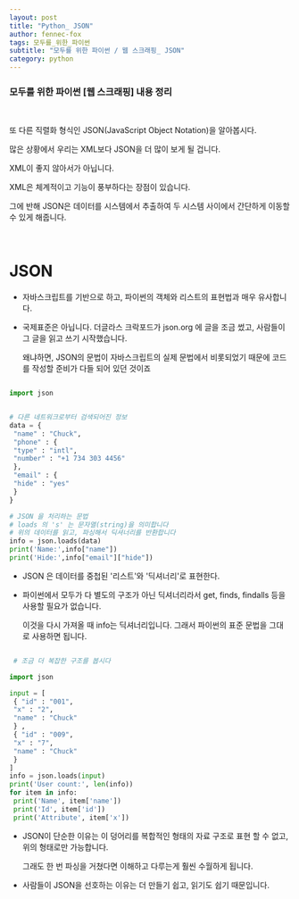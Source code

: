```yaml
---
layout: post
title: "Python_ JSON"
author: fennec-fox
tags: 모두를_위한_파이썬
subtitle: "모두를 위한 파이썬 / 웹 스크래핑_ JSON"
category: python
---
```


### 모두를 위한 파이썬 [웹 스크래핑] 내용 정리

<br>

또 다른 직렬화 형식인 JSON(JavaScript Object Notation)을 알아봅시다.

많은 상황에서  우리는 XML보다 JSON을 더 많이 보게 될 겁니다. 

XML이 좋지 않아서가 아닙니다. 

XML은 체계적이고 기능이 풍부하다는 장점이 있습니다. 

그에 반해 JSON은 데이터를 시스템에서 추출하여 두 시스템 사이에서 간단하게 이동할 수 있게 해줍니다.

<br>

# JSON

- 자바스크립트를 기반으로 하고, 파이썬의 객체와 리스트의 표현법과 매우 유사합니다.

- 국제표준은 아닙니다. 더글라스 크락포드가 json.org 에 글을 조금 썼고, 사람들이 그 글을 읽고 쓰기 시작했습니다.

  왜냐하면, JSON의 문법이 자바스크립트의 실제 문법에서 비롯되었기 때문에 코드를 작성할 준비가 다들 되어 있던 것이죠

```python

import json


# 다른 네트워크로부터 검색되어진 정보
data = {
 "name" : "Chuck",
 "phone" : {
 "type" : "intl",
 "number" : "+1 734 303 4456"
 },
 "email" : {
 "hide" : "yes"
 }
}

# JSON 을 처리하는 문법
# loads 의 's' 는 문자열(string)을 의미합니다
# 위의 데이터를 읽고, 파싱해서 딕셔너리를 반환합니다
info = json.loads(data)
print('Name:',info["name"])
print('Hide:',info["email"]["hide"])

```

- JSON 은 데이터를 중첩된 '리스트'와 '딕셔너리'로 표현한다.

- 파이썬에서 모두가 다 별도의 구조가 아닌 딕셔너리라서 get, finds, findalls 등을 사용할 필요가 없습니다. 

  이것을 다시 가져올 때 info는 딕셔너리입니다. 그래서 파이썬의 표준 문법을 그대로 사용하면 됩니다.

```python

 # 조금 더 복잡한 구조를 봅시다

import json

input = [
 { "id" : "001",
 "x" : "2",
 "name" : "Chuck"
 } ,
 { "id" : "009",
 "x" : "7",
 "name" : "Chuck"
 }
]
info = json.loads(input)
print('User count:', len(info))
for item in info:
 print('Name', item['name'])
 print('Id', item['id'])
 print('Attribute', item['x'])

```

- JSON이 단순한 이유는 이 덩어리를 복합적인 형태의 자료 구조로 표현 할 수 없고, 위의 형태로만 가능합니다.

  그래도 한 번 파싱을 거쳤다면 이해하고 다루는게 훨씬 수월하게 됩니다. 

- 사람들이 JSON을 선호하는 이유는 더 만들기 쉽고, 읽기도 쉽기 때문입니다.

